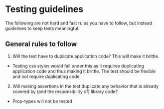 # Testing guidelines

The following are not hard and fast rules you have to follow, but instead guidelines to keep tests meaningful.

## General rules to follow

1.  Will the test have to duplicate application code? This will make it brittle.
  * Testing css styles would fall under this as it requires duplicating application code and thus making it brittle. The test should be flexible and not require duplicating code.
2.  Will making assertions in the test duplicate any behavior that is already covered by (and the responsibility of) library code?
  * Prop-types will not be tested